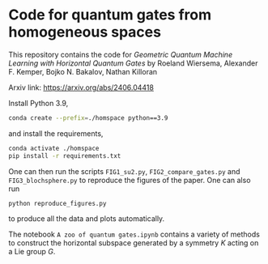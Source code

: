 # Code for quantum gates from homogeneous spaces
This repository contains the code for _Geometric Quantum Machine Learning with Horizontal Quantum Gates_
by Roeland Wiersema, Alexander F. Kemper, Bojko N. Bakalov, Nathan Killoran

Arxiv link: https://arxiv.org/abs/2406.04418

Install Python 3.9,
```bash
conda create --prefix=./homspace python==3.9
```
and install the requirements,
```bash
conda activate ./homspace
pip install -r requirements.txt
```
One can then run the scripts `FIG1_su2.py`, `FIG2_compare_gates.py` and `FIG3_blochsphere.py` to reproduce the 
figures of the paper. One can also run 
```bash
python reproduce_figures.py
```
to produce all the data and plots automatically.

The notebook `A zoo of quantum gates.ipynb` contains a variety of methods to construct the horizontal subspace generated
by a symmetry $K$ acting on a Lie group $G$.
